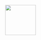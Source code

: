 <div id="header" align="center">
  <img src="https://media.giphy.com/media/v1.Y2lkPTc5MGI3NjExMm1leXhkcXk4ZzJ2cDZlajB5aWs0bnk0anExcWM4aXh0em9ib3FjciZlcD12MV9pbnRlcm5hbF9naWZfYnlfaWQmY3Q9Zw/smdTOTWJV81A8bJ0xt/giphy.gif" width="100"/>
</div>

<div id="badges" style="text-align: center;">
  <a href="https://vk.com/dbudin">
    <img src="https://komarev.com/ghpvc/?username=Xeosha&style=flat-square&color=blue" alt=""/>
  </a>
</div>
